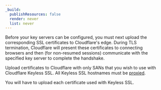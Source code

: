 ```yaml
---
_build:
  publishResources: false
  render: never
  list: never
---
```


Before your key servers can be configured, you must next upload the corresponding SSL certificates to Cloudflare's edge. During TLS termination, Cloudflare will present these certificates to connecting browsers and then (for non-resumed sessions) communicate with the specified key server to complete the handshake.

Upload certificates to Cloudflare with only SANs that you wish to use with Cloudflare Keyless SSL. All Keyless SSL hostnames must be [proxied](/dns/manage-dns-records/reference/proxied-dns-records/).

You will have to upload each certificate used with Keyless SSL.